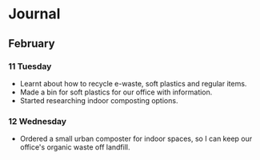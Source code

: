 # Journal

## February

### 11 Tuesday

- Learnt about how to recycle e-waste, soft plastics and regular items. 
- Made a bin for soft plastics for our office with information. 
- Started researching indoor composting options.

### 12 Wednesday
- Ordered a small urban composter for indoor spaces, so I can keep our office's organic waste off landfill. 
